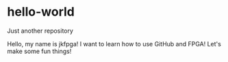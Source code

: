 # hello-world
Just another repository

Hello, my name is jkfpga! I want to learn how to use GitHub and FPGA!
Let's make some fun things! 
